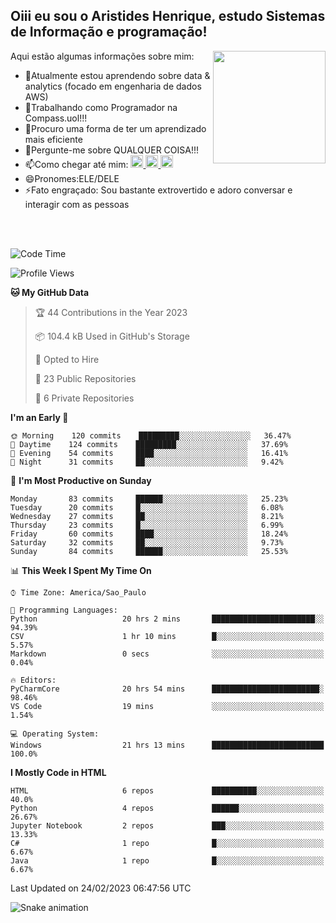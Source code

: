 ## Oiii eu sou o Aristides Henrique, estudo Sistemas de Informação e programação!

<div >
Aqui estão algumas informações sobre mim:<img align="right" height="180em" src="https://user-images.githubusercontent.com/97318481/177042589-45d62122-82a9-4a32-b3a7-87b322825b2f.png">
</div>

- 🌱Atualmente estou aprendendo sobre data & analytics (focado em engenharia de dados AWS)
- 👯Trabalhando como Programador na Compass.uol!!!
- 🤔Procuro uma forma de ter um aprendizado mais eficiente
- 💬Pergunte-me sobre QUALQUER COISA!!!
- 📫Como chegar até mim:
  <a href="https://www.instagram.com/aryhenry/" target="_blank">
  <img src="https://img.shields.io/badge/-Instagram-%23E4405F?style=for-the-badge&logo=instagram&logoColor=black" height="20px">
  </a>
  <a href="https://www.linkedin.com/in/aristides-henrique/" target="_blank">
  <img src="https://img.shields.io/badge/-LinkedIn-%230077B5?style=for-the-badge&logo=linkedin&logoColor=black" height="20px">
  </a> 
  <a href="mailto:arihenriqueuna@gmail.com">
  <img src="https://img.shields.io/badge/-Gmail-%23333?style=for-the-badge&logo=gmail&logoColor=white" height="20px">
  </a>
- 😄Pronomes:ELE/DELE
- ⚡Fato engraçado: Sou bastante extrovertido e adoro conversar e interagir com as pessoas
<br/>
<br/>

<!--START_SECTION:waka-->
![Code Time](http://img.shields.io/badge/Code%20Time-419%20hrs%2039%20mins-blue)

![Profile Views](http://img.shields.io/badge/Profile%20Views-0-blue)

**🐱 My GitHub Data** 

> 🏆 44 Contributions in the Year 2023
 > 
> 📦 104.4 kB Used in GitHub's Storage 
 > 
> 💼 Opted to Hire
 > 
> 📜 23 Public Repositories 
 > 
> 🔑 6 Private Repositories  
 > 
**I'm an Early 🐤** 

```text
🌞 Morning    120 commits    █████████░░░░░░░░░░░░░░░░   36.47% 
🌇 Daytime    124 commits    █████████░░░░░░░░░░░░░░░░   37.69% 
🌃 Evening    54 commits     ████░░░░░░░░░░░░░░░░░░░░░   16.41% 
🌙 Night      31 commits     ██░░░░░░░░░░░░░░░░░░░░░░░   9.42%

```
📅 **I'm Most Productive on Sunday** 

```text
Monday       83 commits     ██████░░░░░░░░░░░░░░░░░░░   25.23% 
Tuesday      20 commits     █░░░░░░░░░░░░░░░░░░░░░░░░   6.08% 
Wednesday    27 commits     ██░░░░░░░░░░░░░░░░░░░░░░░   8.21% 
Thursday     23 commits     █░░░░░░░░░░░░░░░░░░░░░░░░   6.99% 
Friday       60 commits     ████░░░░░░░░░░░░░░░░░░░░░   18.24% 
Saturday     32 commits     ██░░░░░░░░░░░░░░░░░░░░░░░   9.73% 
Sunday       84 commits     ██████░░░░░░░░░░░░░░░░░░░   25.53%

```


📊 **This Week I Spent My Time On** 

```text
⌚︎ Time Zone: America/Sao_Paulo

💬 Programming Languages: 
Python                   20 hrs 2 mins       ███████████████████████░░   94.39% 
CSV                      1 hr 10 mins        █░░░░░░░░░░░░░░░░░░░░░░░░   5.57% 
Markdown                 0 secs              ░░░░░░░░░░░░░░░░░░░░░░░░░   0.04%

🔥 Editors: 
PyCharmCore              20 hrs 54 mins      ████████████████████████░   98.46% 
VS Code                  19 mins             ░░░░░░░░░░░░░░░░░░░░░░░░░   1.54%

💻 Operating System: 
Windows                  21 hrs 13 mins      █████████████████████████   100.0%

```

**I Mostly Code in HTML** 

```text
HTML                     6 repos             ██████████░░░░░░░░░░░░░░░   40.0% 
Python                   4 repos             ██████░░░░░░░░░░░░░░░░░░░   26.67% 
Jupyter Notebook         2 repos             ███░░░░░░░░░░░░░░░░░░░░░░   13.33% 
C#                       1 repo              █░░░░░░░░░░░░░░░░░░░░░░░░   6.67% 
Java                     1 repo              █░░░░░░░░░░░░░░░░░░░░░░░░   6.67%

```



 Last Updated on 24/02/2023 06:47:56 UTC
<!--END_SECTION:waka-->

![Snake animation](https://github.com/arihenrique/arihenrique/blob/output/github-contribution-grid-snake.svg)
